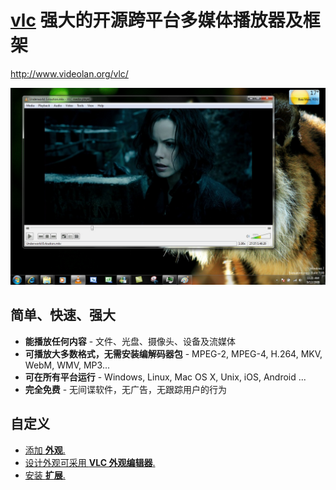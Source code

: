 # [vlc](https://github.com/videolan/vlc) 强大的开源跨平台多媒体播放器及框架

http://www.videolan.org/vlc/



![VLC media player - Windows 7 - Qt Interface](vlc_101_w7_2.jpg)



## 简单、快速、强大

-  **能播放任何内容** - 文件、光盘、摄像头、设备及流媒体
-  **可播放大多数格式，无需安装编解码器包** - MPEG-2, MPEG-4, H.264, MKV, WebM, WMV, MP3...
-  **可在所有平台运行** - Windows, Linux, Mac OS X, Unix, iOS, Android ...
-  **完全免费** - 无间谍软件，无广告，无跟踪用户的行为



## 自定义

-  [添加 **外观**.](http://www.videolan.org/vlc/skins.html)
-  [设计外观可采用 **VLC 外观编辑器**.](http://www.videolan.org/vlc/skineditor.html)
-  [安装 **扩展**.](https://addons.videolan.org/browse/cat/323/ord/latest/)